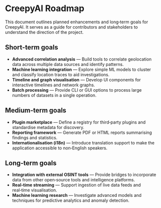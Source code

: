 # CreepyAI Roadmap

This document outlines planned enhancements and long‑term goals for
CreepyAI. It serves as a guide for contributors and stakeholders to
understand the direction of the project.

## Short‑term goals

* **Advanced correlation analysis** — Build tools to correlate
  geolocation data across multiple data sources and identify patterns.
* **Machine learning integration** — Explore simple ML models to
  cluster and classify location traces to aid investigations.
* **Timeline and graph visualisation** — Develop UI components for
  interactive timelines and network graphs.
* **Batch processing** — Provide CLI or GUI options to process large
  numbers of datasets in a single operation.

## Medium‑term goals

* **Plugin marketplace** — Define a registry for third‑party plugins and
  standardise metadata for discovery.
* **Reporting framework** — Generate PDF or HTML reports summarising
  findings and statistics.
* **Internationalisation (i18n)** — Introduce translation support to
  make the application accessible to non‑English speakers.

## Long‑term goals

* **Integration with external OSINT tools** — Provide bridges to
  incorporate data from other open‑source tools and intelligence
  platforms.
* **Real‑time streaming** — Support ingestion of live data feeds and
  real‑time visualisation.
* **Machine learning research** — Investigate advanced models and
  techniques for predictive analytics and anomaly detection.